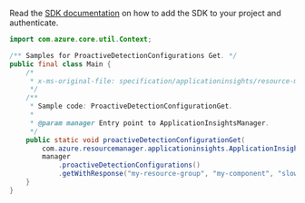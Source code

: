 Read the [SDK documentation](https://github.com/Azure/azure-sdk-for-java/blob/azure-resourcemanager-applicationinsights_1.0.0-beta.4/sdk/applicationinsights/azure-resourcemanager-applicationinsights/README.md) on how to add the SDK to your project and authenticate.

```java
import com.azure.core.util.Context;

/** Samples for ProactiveDetectionConfigurations Get. */
public final class Main {
    /*
     * x-ms-original-file: specification/applicationinsights/resource-manager/Microsoft.Insights/stable/2015-05-01/examples/ProactiveDetectionConfigurationGet.json
     */
    /**
     * Sample code: ProactiveDetectionConfigurationGet.
     *
     * @param manager Entry point to ApplicationInsightsManager.
     */
    public static void proactiveDetectionConfigurationGet(
        com.azure.resourcemanager.applicationinsights.ApplicationInsightsManager manager) {
        manager
            .proactiveDetectionConfigurations()
            .getWithResponse("my-resource-group", "my-component", "slowpageloadtime", Context.NONE);
    }
}
```
